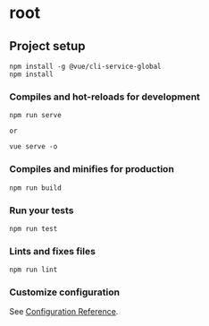 # root

## Project setup
```
npm install -g @vue/cli-service-global
npm install
```

### Compiles and hot-reloads for development
```
npm run serve

or

vue serve -o
```

### Compiles and minifies for production
```
npm run build
```

### Run your tests
```
npm run test
```

### Lints and fixes files
```
npm run lint
```

### Customize configuration
See [Configuration Reference](https://cli.vuejs.org/config/).
